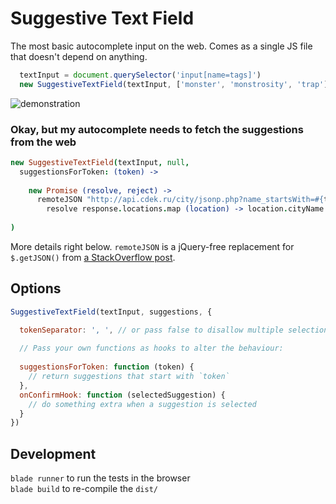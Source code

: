 # Suggestive Text Field
The most basic autocomplete input on the web. Comes as a single JS file that doesn't depend on anything.

```javascript
  textInput = document.querySelector('input[name=tags]')
  new SuggestiveTextField(textInput, ['monster', 'monstrosity', 'trap'])
```

![demonstration](http://i64.tinypic.com/j0i8w2.gif)

### Okay, but my autocomplete needs to fetch the suggestions from the web

```coffeescript
new SuggestiveTextField(textInput, null,
  suggestionsForToken: (token) ->
  
    new Promise (resolve, reject) ->
      remoteJSON "http://api.cdek.ru/city/jsonp.php?name_startsWith=#{token}", (response) ->
        resolve response.locations.map (location) -> location.cityName
        
)
```
More details right below. `remoteJSON` is a jQuery-free replacement for `$.getJSON()` from [a StackOverflow post](https://stackoverflow.com/a/22780569/2156614).

## Options

```javascript
SuggestiveTextField(textInput, suggestions, {

  tokenSeparator: ', ', // or pass false to disallow multiple selections
  
  // Pass your own functions as hooks to alter the behaviour:
  
  suggestionsForToken: function (token) {
    // return suggestions that start with `token`
  },
  onConfirmHook: function (selectedSuggestion) {
    // do something extra when a suggestion is selected
  }
})
```

## Development

`blade runner` to run the tests in the browser<br>
`blade build` to re-compile the `dist/`
